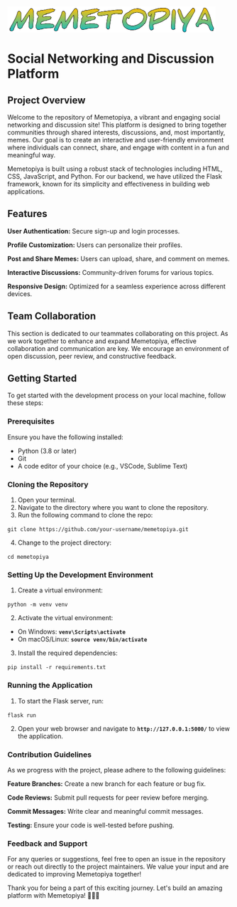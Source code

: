 <picture>
  <img alt="Shows an illustrated sun in light mode and a moon with stars in dark mode." src="https://github.com/zsuperz/College-Minor-Project/blob/main/memetopiya%20logo.png">
</picture>

# Social Networking and Discussion Platform
## Project Overview
Welcome to the repository of Memetopiya, a vibrant and engaging social networking and discussion site! This platform is designed to bring together communities through shared interests, discussions, and, most importantly, memes. Our goal is to create an interactive and user-friendly environment where individuals can connect, share, and engage with content in a fun and meaningful way.

Memetopiya is built using a robust stack of technologies including HTML, CSS, JavaScript, and Python. For our backend, we have utilized the Flask framework, known for its simplicity and effectiveness in building web applications.

## Features
**User Authentication:** Secure sign-up and login processes.

**Profile Customization:** Users can personalize their profiles.

**Post and Share Memes:** Users can upload, share, and comment on memes.

**Interactive Discussions:** Community-driven forums for various topics.

**Responsive Design:** Optimized for a seamless experience across different devices.


## Team Collaboration
This section is dedicated to our teammates collaborating on this project. As we work together to enhance and expand Memetopiya, effective collaboration and communication are key. We encourage an environment of open discussion, peer review, and constructive feedback.

## Getting Started
To get started with the development process on your local machine, follow these steps:

### Prerequisites
Ensure you have the following installed:

* Python (3.8 or later)
* Git
* A code editor of your choice (e.g., VSCode, Sublime Text)
  
### Cloning the Repository
1. Open your terminal.
1. Navigate to the directory where you want to clone the repository.
1. Run the following command to clone the repo:

`git clone https://github.com/your-username/memetopiya.git`

4. Change to the project directory:
   
`cd memetopiya`

### Setting Up the Development Environment

1. Create a virtual environment:

`python -m venv venv`

2. Activate the virtual environment:
   
* On Windows: **`venv\Scripts\activate`**
* On macOS/Linux: **`source venv/bin/activate`**
  
3. Install the required dependencies:
   
`pip install -r requirements.txt`

### Running the Application

1. To start the Flask server, run:
   
`flask run`

2. Open your web browser and navigate to **`http://127.0.0.1:5000/`** to view the application.
   
### Contribution Guidelines

As we progress with the project, please adhere to the following guidelines:


**Feature Branches:** Create a new branch for each feature or bug fix.

**Code Reviews:** Submit pull requests for peer review before merging.

**Commit Messages:** Write clear and meaningful commit messages.

**Testing:** Ensure your code is well-tested before pushing.

### Feedback and Support

For any queries or suggestions, feel free to open an issue in the repository or reach out directly to the project maintainers. We value your input and are dedicated to improving Memetopiya together!

Thank you for being a part of this exciting journey. Let's build an amazing platform with Memetopiya! 🚀🌐👥
